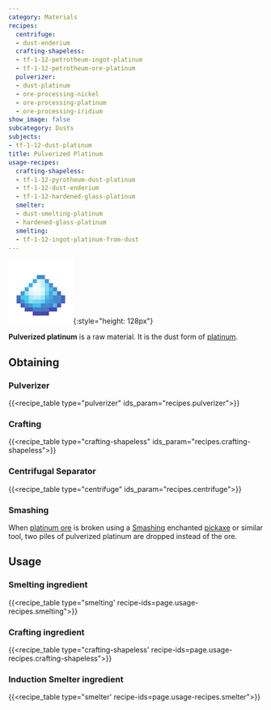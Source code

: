 ```yaml
---
category: Materials
recipes:
  centrifuge:
  - dust-enderium
  crafting-shapeless:
  - tf-1-12-petrotheum-ingot-platinum
  - tf-1-12-petrotheum-ore-platinum
  pulverizer:
  - dust-platinum
  - ore-processing-nickel
  - ore-processing-platinum
  - ore-processing-iridium
show_image: false
subcategory: Dusts
subjects:
- tf-1-12-dust-platinum
title: Pulverized Platinum
usage-recipes:
  crafting-shapeless:
  - tf-1-12-pyrotheum-dust-platinum
  - tf-1-12-dust-enderium
  - tf-1-12-hardened-glass-platinum
  smelter:
  - dust-smelting-platinum
  - hardened-glass-platinum
  smelting:
  - tf-1-12-ingot-platinum-from-dust
---
```


![Pulverized platinum](/assets/images/docs/1.12/thermal-foundation/dust-platinum.png){:style="height: 128px"}


**Pulverized platinum** is a raw material. It is the dust form of
[platinum](../platinum-ingot/).


Obtaining
---------

### Pulverizer
{{<recipe_table type="pulverizer" ids_param="recipes.pulverizer">}}

### Crafting
{{<recipe_table type="crafting-shapeless" ids_param="recipes.crafting-shapeless">}}

### Centrifugal Separator
{{<recipe_table type="centrifuge" ids_param="recipes.centrifuge">}}

### Smashing
When [platinum ore](../platinum-ore/) is broken using a
[Smashing](../../cofh-core/smashing/) enchanted
[pickaxe](https://minecraft.gamepedia.com/Pickaxe) or similar tool, two piles of
pulverized platinum are dropped instead of the ore.


Usage
-----

### Smelting ingredient
{{<recipe_table type="smelting' recipe-ids=page.usage-recipes.smelting">}}

### Crafting ingredient
{{<recipe_table type="crafting-shapeless' recipe-ids=page.usage-recipes.crafting-shapeless">}}

### Induction Smelter ingredient
{{<recipe_table type="smelter' recipe-ids=page.usage-recipes.smelter">}}
